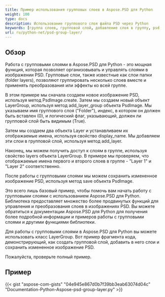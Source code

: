 ```yaml
---
title: Пример использования групповых слоев в Aspose.PSD для Python
weight: 100
type: docs
description: Использование группового слоя файла PSD через Python
keywords: [группа слоев, групповой слой, добавление слоя в группу, psd api, python, пример кода]
url: ru/python-net/psd-group-layer/
---
```


## **Обзор**

Работа с групповыми слоями в Aspose.PSD для Python - это мощная функция, которая позволяет организовывать и управлять слоями в изображении PSD. Групповые слои, также известные как слои папки (folder layers), позволяют группировать несколько слоев вместе и применять преобразования или эффекты ко всей группе.

В этом примере мы сначала создаем новое изображение PSD, используя метод PsdImage.create. Затем мы создаем новый объект LayerGroup, используя метод add_layer_group объекта PsdImage. Мы указываем имя группового слоя ("Folder"), индекс, в котором он должен быть вставлен (0), и логический флаг, указывающий, должен ли групповой слой быть видимым (True).

Затем мы создаем два объекта Layer и устанавливаем их отображаемые имена, используя свойство display_name. Мы добавляем эти слои в групповой слой, используя метод add_layer.

Наконец, мы можем получить доступ к слоям в группе, используя свойство layers объекта LayerGroup. В примере мы проверяем, что отображаемые имена первого и второго слоев в группе - "Layer 1" и "Layer 2" соответственно.

После работы с групповыми слоями мы можем сохранить измененное изображение PSD, используя метод save объекта PsdImage.

Это всего лишь базовый пример, чтобы помочь вам начать работу с групповыми слоями с использованием Aspose.PSD для Python. Библиотека предоставляет множество более продвинутых функций для управления и преобразования слоев в изображениях PSD. Вы можете обратиться к документации Aspose.PSD для Python для получения более подробной информации и примеров работы с групповыми слоями и другими функциями библиотеки.

Для работы с групповыми слоями в Aspose.PSD для Python вы можете использовать класс LayerGroup. Вот пример фрагмента кода, демонстрирующий, как создать групповой слой, добавить в него слои и сохранить измененное изображение PSD.

Пожалуйста, проверьте полный пример.

## **Пример**
{{< gist "aspose-com-gists" "04e945e867d0b7f39bb3eab63074d04c" "Documentation-Python-Aspose-psd-group-layer.py" >}}
